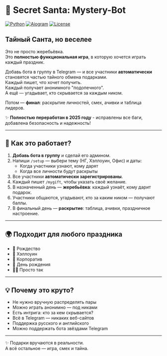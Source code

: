 # 🎄 Secret Santa: Mystery-Bot

[![Python](https://img.shields.io/badge/python-3.8+-blue.svg)](https://python.org)
[![Aiogram](https://img.shields.io/badge/aiogram-3.11.0-green.svg)](https://docs.aiogram.dev)
[![License](https://img.shields.io/badge/license-MIT-purple.svg)](LICENSE)

## Тайный Санта, но веселее

Это не просто жеребьёвка.  
Это **полностью функциональная игра**, в которую хочется играть каждый праздник.

Добавь бота в группу в Telegram — и все участники **автоматически** становятся частью тайного обмена подарками.  
Каждый пишет, что хочет получить.  
Каждый получает анонимного "подопечного".  
А ещё — угадывает, кто скрывается за каждым ником.

Потом — **финал**: раскрытие личностей, смех, ачивки и таблица лидеров.

✨ **Полностью переработан в 2025 году** - исправлены все баги, добавлена безопасность и надежность!

---

## 🎯 Как это работает?

1. **Добавь бота в группу** и сделай его админом.
2. Напиши `/setup` — выбери тему (НГ, Хэллоуин, Офис) и даты:
   - Когда участники узнают, кому дарят
   - Когда все личности будут раскрыты
3. Все участники **автоматически зарегистрированы**.
4. Каждый пишет `/mygift`, чтобы указать своё желание.
5. В назначенный день — **жеребьёвка**: каждый узнаёт, кому дарит подарок.
6. Участники общаются, угадывают, кто за каким ником — получают баллы.
7. В финальный день — **раскрытие**: таблица, ачивки, праздничное настроение.

---

## 🌍 Подходит для любого праздника

- 🎄 Рождество
- 🎃 Хэллоуин
- 👔 Корпоратив
- 🎉 День рождения
- 🧙‍♂️ Просто так

---

## 💡 Почему это круто?

- Не нужно вручную распределять пары
- Можно играть анонимно — под никами
- Есть интрига: кто за кем скрывается?
- Всё в Telegram — никаких веб-сайтов
- Поддержка русского и английского
- Можно поддержать бота звёздами Telegram

---

✨ Подарки вручаются в реальности.  
А всё остальное — игра, смех и тайна.